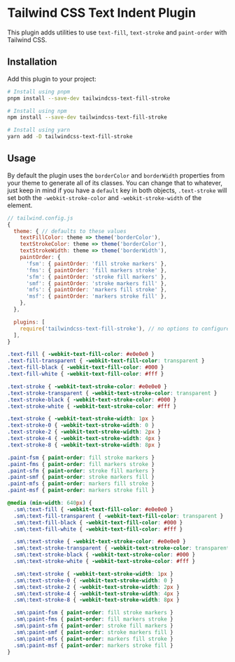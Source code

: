 # Tailwind CSS Text Indent Plugin

This plugin adds utilities to use `text-fill`, `text-stroke` and `paint-order` with Tailwind CSS.

## Installation

Add this plugin to your project:

```bash
# Install using pnpm
pnpm install --save-dev tailwindcss-text-fill-stroke

# Install using npm
npm install --save-dev tailwindcss-text-fill-stroke

# Install using yarn
yarn add -D tailwindcss-text-fill-stroke
```

## Usage

By default the plugin uses the `borderColor` and `borderWidth` properties from your theme to generate all of its classes. You can change that to whatever, just keep in mind if you have a `default` key in both objects, `.text-stroke` will set both the `-webkit-stroke-color` and `-webkit-stroke-width` of the element.

```js
// tailwind.config.js
{
  theme: { // defaults to these values
    textFillColor: theme => theme('borderColor'),
    textStrokeColor: theme => theme('borderColor'),
    textStrokeWidth: theme => theme('borderWidth'),
    paintOrder: {
      'fsm': { paintOrder: 'fill stroke markers' },
      'fms': { paintOrder: 'fill markers stroke' },
      'sfm': { paintOrder: 'stroke fill markers' },
      'smf': { paintOrder: 'stroke markers fill' },
      'mfs': { paintOrder: 'markers fill stroke' },
      'msf': { paintOrder: 'markers stroke fill' },
    },
  },

  plugins: [
    require('tailwindcss-text-fill-stroke'), // no options to configure
  ],
}
```

```css
.text-fill { -webkit-text-fill-color: #e0e0e0 }
.text-fill-transparent { -webkit-text-fill-color: transparent }
.text-fill-black { -webkit-text-fill-color: #000 }
.text-fill-white { -webkit-text-fill-color: #fff }

.text-stroke { -webkit-text-stroke-color: #e0e0e0 }
.text-stroke-transparent { -webkit-text-stroke-color: transparent }
.text-stroke-black { -webkit-text-stroke-color: #000 }
.text-stroke-white { -webkit-text-stroke-color: #fff }

.text-stroke { -webkit-text-stroke-width: 1px }
.text-stroke-0 { -webkit-text-stroke-width: 0 }
.text-stroke-2 { -webkit-text-stroke-width: 2px }
.text-stroke-4 { -webkit-text-stroke-width: 4px }
.text-stroke-8 { -webkit-text-stroke-width: 8px }

.paint-fsm { paint-order: fill stroke markers }
.paint-fms { paint-order: fill markers stroke }
.paint-sfm { paint-order: stroke fill markers }
.paint-smf { paint-order: stroke markers fill }
.paint-mfs { paint-order: markers fill stroke }
.paint-msf { paint-order: markers stroke fill }

@media (min-width: 640px) {
  .sm\:text-fill { -webkit-text-fill-color: #e0e0e0 }
  .sm\:text-fill-transparent { -webkit-text-fill-color: transparent }
  .sm\:text-fill-black { -webkit-text-fill-color: #000 }
  .sm\:text-fill-white { -webkit-text-fill-color: #fff }

  .sm\:text-stroke { -webkit-text-stroke-color: #e0e0e0 }
  .sm\:text-stroke-transparent { -webkit-text-stroke-color: transparent }
  .sm\:text-stroke-black { -webkit-text-stroke-color: #000 }
  .sm\:text-stroke-white { -webkit-text-stroke-color: #fff }

  .sm\:text-stroke { -webkit-text-stroke-width: 1px }
  .sm\:text-stroke-0 { -webkit-text-stroke-width: 0 }
  .sm\:text-stroke-2 { -webkit-text-stroke-width: 2px }
  .sm\:text-stroke-4 { -webkit-text-stroke-width: 4px }
  .sm\:text-stroke-8 { -webkit-text-stroke-width: 8px }

  .sm\:paint-fsm { paint-order: fill stroke markers }
  .sm\:paint-fms { paint-order: fill markers stroke }
  .sm\:paint-sfm { paint-order: stroke fill markers }
  .sm\:paint-smf { paint-order: stroke markers fill }
  .sm\:paint-mfs { paint-order: markers fill stroke }
  .sm\:paint-msf { paint-order: markers stroke fill }
}
```
